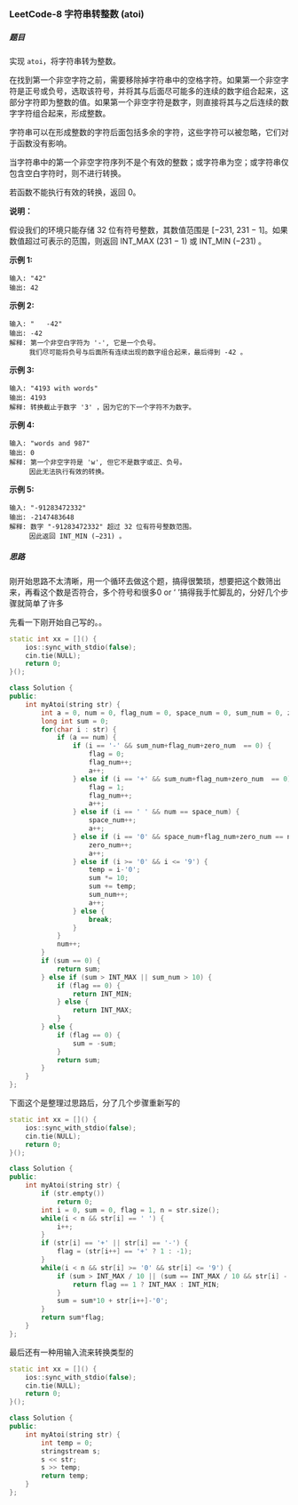 ### LeetCode-8 	字符串转整数 (atoi) 

##### 题目

实现 `atoi`，将字符串转为整数。

在找到第一个非空字符之前，需要移除掉字符串中的空格字符。如果第一个非空字符是正号或负号，选取该符号，并将其与后面尽可能多的连续的数字组合起来，这部分字符即为整数的值。如果第一个非空字符是数字，则直接将其与之后连续的数字字符组合起来，形成整数。

字符串可以在形成整数的字符后面包括多余的字符，这些字符可以被忽略，它们对于函数没有影响。

当字符串中的第一个非空字符序列不是个有效的整数；或字符串为空；或字符串仅包含空白字符时，则不进行转换。

若函数不能执行有效的转换，返回 0。

**说明：**

假设我们的环境只能存储 32 位有符号整数，其数值范围是 [−231,  231 − 1]。如果数值超过可表示的范围，则返回  INT_MAX (231 − 1) 或 INT_MIN (−231) 。

**示例 1:**

```
输入: "42"
输出: 42
```

**示例 2:**

```
输入: "   -42"
输出: -42
解释: 第一个非空白字符为 '-', 它是一个负号。
     我们尽可能将负号与后面所有连续出现的数字组合起来，最后得到 -42 。
```

**示例 3:**

```
输入: "4193 with words"
输出: 4193
解释: 转换截止于数字 '3' ，因为它的下一个字符不为数字。
```

**示例 4:**

```
输入: "words and 987"
输出: 0
解释: 第一个非空字符是 'w', 但它不是数字或正、负号。
     因此无法执行有效的转换。
```

**示例 5:**

```
输入: "-91283472332"
输出: -2147483648
解释: 数字 "-91283472332" 超过 32 位有符号整数范围。 
     因此返回 INT_MIN (−231) 。
```

##### 思路

刚开始思路不太清晰，用一个循环去做这个题，搞得很繁琐，想要把这个数筛出来，再看这个数是否符合，多个符号和很多0 or ‘ ’搞得我手忙脚乱的，分好几个步骤就简单了许多

先看一下刚开始自己写的。。

```c++
static int xx = []() {
    ios::sync_with_stdio(false);
    cin.tie(NULL);
    return 0;
}();

class Solution {
public:
    int myAtoi(string str) {
        int a = 0, num = 0, flag_num = 0, space_num = 0, sum_num = 0, zero_num = 0, flag = 1, temp = 0;
        long int sum = 0;
        for(char i : str) {
            if (a == num) {
                if (i == '-' && sum_num+flag_num+zero_num  == 0) {
                    flag = 0;
                    flag_num++;
                    a++;
                } else if (i == '+' && sum_num+flag_num+zero_num  == 0) {
                    flag = 1;
                    flag_num++;
                    a++;
                } else if (i == ' ' && num == space_num) {
                    space_num++;
                    a++;
                } else if (i == '0' && space_num+flag_num+zero_num == num) {
                    zero_num++;
                    a++;
                } else if (i >= '0' && i <= '9') {
                    temp = i-'0';
                    sum *= 10;
                    sum += temp;
                    sum_num++;
                    a++;
                } else {
                    break;
                }
            }
            num++;
        }
        if (sum == 0) {
            return sum;
        } else if (sum > INT_MAX || sum_num > 10) {
            if (flag == 0) {
                return INT_MIN;
            } else {
                return INT_MAX;
            }
        } else {
            if (flag == 0) {
                sum = -sum;
            }
            return sum;
        }
    }
};
```

下面这个是整理过思路后，分了几个步骤重新写的

```c++
static int xx = []() {
    ios::sync_with_stdio(false);
    cin.tie(NULL);
    return 0;
}();

class Solution {
public:
    int myAtoi(string str) {
        if (str.empty())
            return 0;
        int i = 0, sum = 0, flag = 1, n = str.size();
        while(i < n && str[i] == ' ') {
            i++;
        }
        if (str[i] == '+' || str[i] == '-') {
            flag = (str[i++] == '+' ? 1 : -1);
        }
        while(i < n && str[i] >= '0' && str[i] <= '9') {
            if (sum > INT_MAX / 10 || (sum == INT_MAX / 10 && str[i] -'0' > 7)) {
                return flag == 1 ? INT_MAX : INT_MIN;
            }
            sum = sum*10 + str[i++]-'0';
        }
        return sum*flag;
    }
};
```

最后还有一种用输入流来转换类型的

```c++
static int xx = []() {
    ios::sync_with_stdio(false);
    cin.tie(NULL);
    return 0;
}();

class Solution {
public:
    int myAtoi(string str) {
        int temp = 0;
        stringstream s;
        s << str;
        s >> temp;
        return temp;
    }
};
```